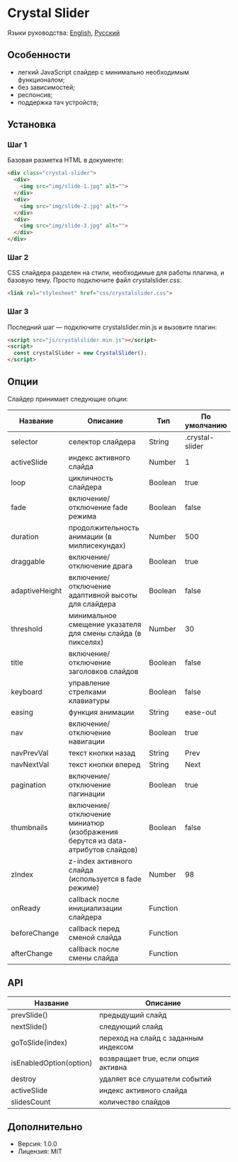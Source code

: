 # Crystal Slider

Языки руководства: [English](README.md), [Русский](README.ru-Ru.md)

## Особенности

- легкий JavaScript слайдер с минимально необходимым функционалом;
- без зависимостей;
- респонсив;
- поддержка тач устройств;

## Установка

### Шаг 1

Базовая разметка HTML в документе:

```html
<div class="crystal-slider">
  <div>
    <img src="img/slide-1.jpg" alt="">
  </div>
  <div>
    <img src="img/slide-2.jpg" alt="">
  </div>
  <div>
    <img src="img/slide-3.jpg" alt="">
  </div>
</div>
```

### Шаг 2

CSS слайдера разделен на стили, необходимые для работы плагина, и базовую тему. Просто подключите файл crystalslider.css:

```html
<link rel="stylesheet" href="css/crystalslider.css">
```

### Шаг 3

Последний шаг — подключите crystalslider.min.js и вызовите плагин:

```html
<script src="js/crystalslider.min.js"></script>
<script>
  const crystalSlider = new CrystalSlider();
</script>
```

## Опции

Слайдер принимает следующие опции:

| Название | Описание | Тип | По умолчанию |
| ------ | ------ | ------ | ------ |
| selector | селектор слайдера | String | .crystal-slider |
| activeSlide | индекс активного слайда | Number | 1 |
| loop | цикличность слайдера | Boolean | true |
| fade | включение/отключение fade режима | Boolean | false |
| duration | продолжительность анимации (в миллисекундах) | Number | 500 |
| draggable | включение/отключение драга | Boolean | true |
| adaptiveHeight | включение/отключение адаптивной высоты для слайдера | Boolean | false |
| threshold | минимальное смещение указателя для смены слайда (в пикселях) | Number | 30 |
| title | включение/отключение заголовков слайдов | Boolean | false |
| keyboard | управление стрелками клавиатуры | Boolean | false |
| easing | функция анимации | String | ease-out |
| nav | включение/отключение навигации | Boolean | true |
| navPrevVal | текст кнопки назад | String | Prev |
| navNextVal | текст кнопки вперед | String | Next |
| pagination | включение/отключение пагинации | Boolean | true |
| thumbnails | включение/отключение миниатюр (изображения берутся из data-атрибутов слайдов) | Boolean | false |
| zIndex | z-index активного слайда (используется в fade режиме) | Number | 98 |
| onReady | callback после инициализации слайдера | Function | |
| beforeChange | callback перед сменой слайда | Function | |
| afterChange | callback после смены слайда | Function | |

## API

| Название | Описание |
| ------ | ------ |
| prevSlide() | предыдущий слайд |
| nextSlide() | следующий слайд |
| goToSlide(index) | переход на слайд с заданным индексом |
| isEnabledOption(option) | возвращает true, если опция активна |
| destroy | удаляет все слушатели событий |
| activeSlide | индекс активного слайда |
| slidesCount | количество слайдов |

## Дополнительно

- Версия: 1.0.0
- Лицензия: MIT
